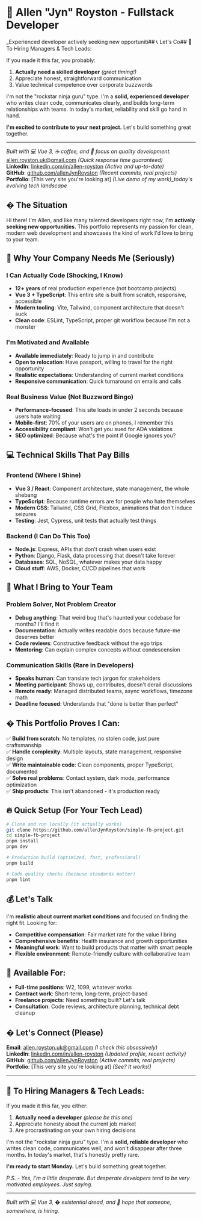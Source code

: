 # 🚀 Allen "Jyn" Royston - Fullstack Developer

\_Experienced developer actively seeking new opportuniti## 📞 Let's Co## 🤝 To Hiring Managers & Tech Leads:

If you made it this far, you probably:

1. **Actually need a skilled developer** _(great timing!)_
2. Appreciate honest, straightforward communication
3. Value technical competence over corporate buzzwords

I'm not the "rockstar ninja guru" type. I'm a **solid, experienced developer** who writes clean code, communicates clearly, and builds long-term relationships with teams. In today's market, reliability and skill go hand in hand.

**I'm excited to contribute to your next project.** Let's build something great together.

---

_Built with 💻 Vue 3, ☕ coffee, and 🎯 focus on quality development._ allen.royston.uk@gmail.com _(Quick response time guaranteed)_  
**LinkedIn**: [linkedin.com/in/allen-royston](https://linkedin.com/in/allen-royston) _(Active and up-to-date)_  
**GitHub**: [github.com/allenJynRoyston](https://github.com/allenJynRoyston) _(Recent commits, real projects)_  
**Portfolio**: [This very site you're looking at] _(Live demo of my work)\_today's evolving tech landscape_

## � The Situation

Hi there! I'm Allen, and like many talented developers right now, I'm **actively seeking new opportunities**. This portfolio represents my passion for clean, modern web development and showcases the kind of work I'd love to bring to your team.

## 🎯 Why Your Company Needs Me (Seriously)

### I Can Actually Code (Shocking, I Know)

- **12+ years** of real production experience (not bootcamp projects)
- **Vue 3 + TypeScript**: This entire site is built from scratch, responsive, accessible
- **Modern tooling**: Vite, Tailwind, component architecture that doesn't suck
- **Clean code**: ESLint, TypeScript, proper git workflow because I'm not a monster

### I'm Motivated and Available

- **Available immediately**: Ready to jump in and contribute
- **Open to relocation**: Have passport, willing to travel for the right opportunity
- **Realistic expectations**: Understanding of current market conditions
- **Responsive communication**: Quick turnaround on emails and calls

### Real Business Value (Not Buzzword Bingo)

- **Performance-focused**: This site loads in under 2 seconds because users hate waiting
- **Mobile-first**: 70% of your users are on phones, I remember this
- **Accessibility compliant**: Won't get you sued for ADA violations
- **SEO optimized**: Because what's the point if Google ignores you?

## 💻 Technical Skills That Pay Bills

### Frontend (Where I Shine)

- **Vue 3 / React**: Component architecture, state management, the whole shebang
- **TypeScript**: Because runtime errors are for people who hate themselves
- **Modern CSS**: Tailwind, CSS Grid, Flexbox, animations that don't induce seizures
- **Testing**: Jest, Cypress, unit tests that actually test things

### Backend (I Can Do This Too)

- **Node.js**: Express, APIs that don't crash when users exist
- **Python**: Django, Flask, data processing that doesn't take forever
- **Databases**: SQL, NoSQL, whatever makes your data happy
- **Cloud stuff**: AWS, Docker, CI/CD pipelines that work

## 🚨 What I Bring to Your Team

### Problem Solver, Not Problem Creator

- **Debug anything**: That weird bug that's haunted your codebase for months? I'll find it
- **Documentation**: Actually writes readable docs because future-me deserves better
- **Code reviews**: Constructive feedback without the ego trips
- **Mentoring**: Can explain complex concepts without condescension

### Communication Skills (Rare in Developers)

- **Speaks human**: Can translate tech jargon for stakeholders
- **Meeting participant**: Shows up, contributes, doesn't derail discussions
- **Remote ready**: Managed distributed teams, async workflows, timezone math
- **Deadline focused**: Understands that "done is better than perfect"

## � This Portfolio Proves I Can:

✅ **Build from scratch**: No templates, no stolen code, just pure craftsmanship  
✅ **Handle complexity**: Multiple layouts, state management, responsive design  
✅ **Write maintainable code**: Clean components, proper TypeScript, documented  
✅ **Solve real problems**: Contact system, dark mode, performance optimization  
✅ **Ship products**: This isn't abandoned - it's production ready

## 🔥 Quick Setup (For Your Tech Lead)

```bash
# Clone and run locally (it actually works)
git clone https://github.com/allenJynRoyston/simple-fb-project.git
cd simple-fb-project
pnpm install
pnpm dev

# Production build (optimized, fast, professional)
pnpm build

# Code quality checks (because standards matter)
pnpm lint
```

## 💰 Let's Talk

I'm **realistic about current market conditions** and focused on finding the right fit. Looking for:

- **Competitive compensation**: Fair market rate for the value I bring
- **Comprehensive benefits**: Health insurance and growth opportunities
- **Meaningful work**: Want to build products that matter with smart people
- **Flexible environment**: Remote-friendly culture with collaborative team

## 🚀 Available For:

- **Full-time positions**: W2, 1099, whatever works
- **Contract work**: Short-term, long-term, project-based
- **Freelance projects**: Need something built? Let's talk
- **Consultation**: Code reviews, architecture planning, technical debt cleanup

## � Let's Connect (Please)

**Email**: allen.royston.uk@gmail.com _(I check this obsessively)_  
**LinkedIn**: [linkedin.com/in/allen-royston](https://linkedin.com/in/allen-royston) _(Updated profile, recent activity)_  
**GitHub**: [github.com/allenJynRoyston](https://github.com/allenJynRoyston) _(Active commits, real projects)_  
**Portfolio**: [This very site you're looking at] _(See? It works!)_

---

## 🙏 To Hiring Managers & Tech Leads:

If you made it this far, you either:

1. **Actually need a developer** _(please be this one)_
2. Appreciate honesty about the current job market
3. Are procrastinating on your own hiring decisions

I'm not the "rockstar ninja guru" type. I'm a **solid, reliable developer** who writes clean code, communicates well, and won't disappear after three months. In today's market, that's honestly pretty rare.

**I'm ready to start Monday.** Let's build something great together.

_P.S. - Yes, I'm a little desperate. But desperate developers tend to be very motivated employees. Just saying._

---

_Built with 💻 Vue 3, � existential dread, and 🤞 hope that someone, somewhere, is hiring._
